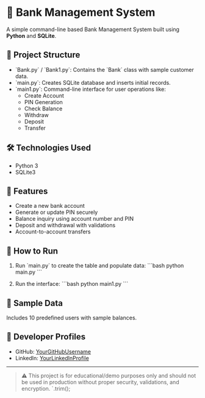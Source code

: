 # 🏦 Bank Management System 


A simple command-line based Bank Management System built using **Python** and **SQLite**.

## 📂 Project Structure

- \`Bank.py\` / \`Bank1.py\`: Contains the \`Bank\` class with sample customer data.
- \`main.py\`: Creates SQLite database and inserts initial records.
- \`main1.py\`: Command-line interface for user operations like:
  - Create Account
  - PIN Generation
  - Check Balance
  - Withdraw
  - Deposit
  - Transfer

## 🛠 Technologies Used

- Python 3
- SQLite3

## 📌 Features

- Create a new bank account
- Generate or update PIN securely
- Balance inquiry using account number and PIN
- Deposit and withdrawal with validations
- Account-to-account transfers

## 🧪 How to Run

1. Run \`main.py\` to create the table and populate data:
   \`\`\`bash
   python main.py
   \`\`\`

2. Run the interface:
   \`\`\`bash
   python main1.py
   \`\`\`

## 🧠 Sample Data

Includes 10 predefined users with sample balances.

## 🔗 Developer Profiles

- GitHub: [YourGitHubUsername](https://github.com/SaiKumarchinna19)
- LinkedIn: [YourLinkedInProfile](https://www.linkedin.com/in/saikumar-bodepelly-9037b3243)

---

> ⚠️ This project is for educational/demo purposes only and should not be used in production without proper security, validations, and encryption.
      `.trim();

   
</body>
</html>


